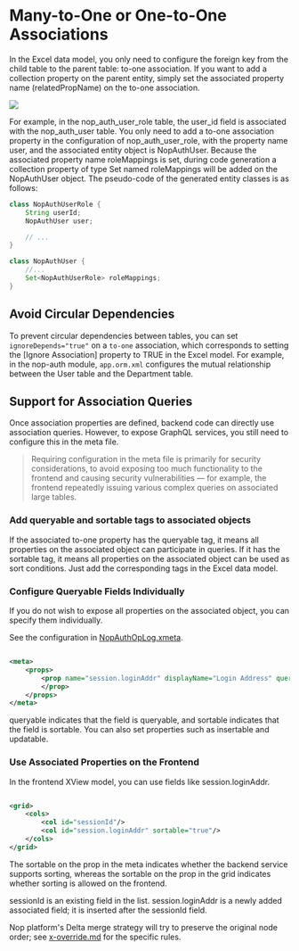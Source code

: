 
# Many-to-One or One-to-One Associations

In the Excel data model, you only need to configure the foreign key from the child table to the parent table:
to-one association. If you want to add a collection property on the parent entity, simply set the associated property name (relatedPropName) on the to-one association.

![](to-one-excel-config.png)

For example, in the nop_auth_user_role table, the user_id field is associated with the nop_auth_user table. You only need to add a to-one association property in the configuration of nop_auth_user_role, with the property name user, and the associated entity object is NopAuthUser. Because the associated property name roleMappings is set, during code generation a collection property of type Set<NopAuthUserRole> named roleMappings will be added on the NopAuthUser object. The pseudo-code of the generated entity classes is as follows:

```java
class NopAuthUserRole {
    String userId;
    NopAuthUser user;

    // ...
}

class NopAuthUser {
    //...
    Set<NopAuthUserRole> roleMappings;
}
```

## Avoid Circular Dependencies
To prevent circular dependencies between tables, you can set `ignoreDepends="true"` on a `to-one` association, which corresponds to setting the [Ignore Association] property to TRUE in the Excel model.
For example, in the nop-auth module, `app.orm.xml` configures the mutual relationship between the User table and the Department table.

## Support for Association Queries

Once association properties are defined, backend code can directly use association queries. However, to expose GraphQL services, you still need to configure this in the meta file.

> Requiring configuration in the meta file is primarily for security considerations, to avoid exposing too much functionality to the frontend and causing security vulnerabilities — for example, the frontend repeatedly issuing various complex queries on associated large tables.

### Add queryable and sortable tags to associated objects

If the associated to-one property has the queryable tag, it means all properties on the associated object can participate in queries. If it has the sortable tag, it means all properties on the associated object can be used as sort conditions.
Just add the corresponding tags in the Excel data model.

### Configure Queryable Fields Individually

If you do not wish to expose all properties on the associated object, you can specify them individually.

See the configuration in [NopAuthOpLog.xmeta](https://gitee.com/canonical-entropy/nop-entropy/blob/master/nop-auth/nop-auth-service/src/main/resources/_vfs/nop/auth/model/NopAuthOpLog/NopAuthOpLog.xmeta).

```xml

<meta>
    <props>
        <prop name="session.loginAddr" displayName="Login Address" queryable="true" sortable="true">
        </prop>
    </props>
</meta>
```

queryable indicates that the field is queryable, and sortable indicates that the field is sortable. You can also set properties such as insertable and updatable.

### Use Associated Properties on the Frontend

In the frontend XView model, you can use fields like session.loginAddr.

```xml

<grid>
    <cols>
        <col id="sessionId"/>
        <col id="session.loginAddr" sortable="true"/>
    </cols>
</grid>
```

The sortable on the prop in the meta indicates whether the backend service supports sorting, whereas the sortable on the prop in the grid indicates whether sorting is allowed on the frontend.

sessionId is an existing field in the list. session.loginAddr is a newly added associated field; it is inserted after the sessionId field.

>

Nop platform's Delta merge strategy will try to preserve the original node order; see [x-override.md](https://gitee.com/canonical-entropy/nop-entropy/blob/master/docs/dev-guide/xlang/x-override.md) for the specific rules.

<!-- SOURCE_MD5:d8e6a840e74f66547896f34f6e8abf75-->
